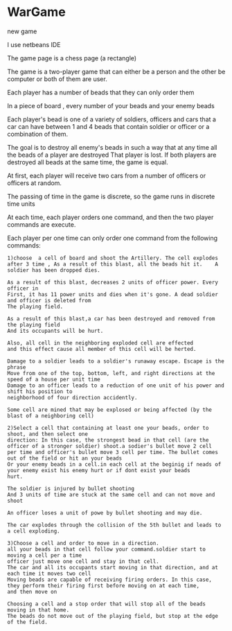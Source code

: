 # WarGame
new game

I use netbeans IDE

The game page is a chess page (a rectangle)

The game is a two-player game that can either be a person  and the other be computer or both of them are user.

Each player has a number of beads that they can only order them

In a piece of board , every number of your beads and your enemy beads

Each player's bead is one of a variety of soldiers, officers and cars that a car can have between 1 and 4 beads that contain
soldier or officer or a combination of them.


The goal is to destroy all enemy's beads in such a way that at any time all the beads of a player are destroyed
That player is lost. If both players are destroyed  all beads at the same time, the game is equal.

At first, each player will receive two cars from a number of officers or officers at random.

The passing of time in the game is discrete, so the game runs in discrete time units

At each time, each player orders one command, and then the two player commands are execute.

Each player per one time can only order one command from the following commands:

    1)choose  a cell of board and shoot the Artillery. The cell explodes after 3 time , As a result of this blast, all the beads hit it.    A soldier has been dropped dies.

    As a result of this blast, decreases 2 units of officer power. Every officer in
    First, it has 11 power units and dies when it's gone. A dead soldier and officer is deleted from
    The playing field.

    As a result of this blast,a car has been destroyed and removed from the playing field
    And its occupants will be hurt.

    Also, all cell in the neighboring exploded cell are effected
    and this effect cause all member of this cell will be herted.

    Damage to a soldier leads to a soldier's runaway escape. Escape is the phrase
    Move from one of the top, bottom, left, and right directions at the speed of a house per unit time 
    Damage to an officer leads to a reduction of one unit of his power and shift his position to 
    neighborhood of four direction accidently.

    Some cell are mined that may be explosed or being affected (by the blast of a neighboring cell)
    
    2)Select a cell that containing at least one your beads, order to shoot, and then select one
    direction: In this case, the strongest bead in that cell (are the officer of a stronger soldier) shoot.a sodier's bullet move 2 cell
    per time and officer's bullet move 3 cell per time. The bullet comes out of the field or hit an your beads
    Or your enemy beads in a cell.in each cell at the beginig if neads of your enemy exist his enemy hurt or if dont exist your beads       hurt.
    
    The soldier is injured by bullet shooting
    And 3 units of time are stuck at the same cell and can not move and shoot
    
    An officer loses a unit of powe by bullet shooting and may die.
    
    The car explodes through the collision of the 5th bullet and leads to a cell exploding.
    
    3)Choose a cell and order to move in a direction.
    all your beads in that cell follow your command.soldier start to moving a cell per a time
    officer just move one cell and stay in that cell.
    The car and all its occupants start moving in that direction, and at each time it moves two cell
    Moving beads are capable of receiving firing orders. In this case, they perform their firing first before moving on at each time,       and then move on  
    
    Choosing a cell and a stop order that will stop all of the beads moving in that home.
    The beads do not move out of the playing field, but stop at the edge of the field.
